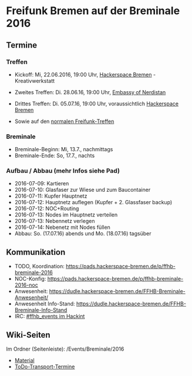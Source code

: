 # Freifunk Bremen auf der Breminale 2016

## Termine
### Treffen
* Kickoff: Mi, 22.06.2016, 19:00 Uhr, [Hackerspace Bremen](https://www.hackerspace-bremen.de) - Kreativwerkstatt
* Zweites Treffen: Di. 28.06.16, 19:00 Uhr, [Embassy of Nerdistan](https://embassy.ccchb.de)
* Drittes Treffen: Di. 05.07.16, 19:00 Uhr, voraussichtlich [Hackerspace Bremen](https://www.hackerspace-bremen.de)

* Sowie auf den [normalen Freifunk-Treffen](http://wiki.bremen.freifunk.net/Home#infos-zu-unseren-treffen)

### Breminale
* Breminale-Beginn: Mi, 13.7., nachmittags
* Breminale-Ende: So, 17.7., nachts

### Aufbau / Abbau (mehr Infos siehe Pad)
* 2016-07-09: Kartieren
* 2016-07-10: Glasfaser zur Wiese und zum Baucontainer
* 2016-07-11: Kupfer Hauptnetz
* 2016-07-12: Hauptnetz auflegen (Kupfer + 2. Glassfaser backup)
* 2016-07-12: NOC+Routing
* 2016-07-13: Nodes im Hauptnetz verteilen
* 2016-07-13: Nebennetz verlegen
* 2016-07-14: Nebenetz mit Nodes füllen
* Abbau: So. (17.07.16) abends und Mo. (18.07.16) tagsüber

## Kommunikation
* TODO, Koordination: https://pads.hackerspace-bremen.de/p/ffhb-breminale-2016
* NOC-Konfig: https://pads.hackerspace-bremen.de/p/ffhb-breminale-2016-noc
* Anwesenheit: https://dudle.hackerspace-bremen.de/FFHB-Breminale-Anwesenheit/
* Anwesenheit Info-Stand: https://dudle.hackerspace-bremen.de/FFHB-Breminale-Info-Stand
* IRC: [#ffhb_events im Hackint](irc://irc.hackint.org/ffhb_events)

## Wiki-Seiten
Im Ordner (Seitenleiste): /Events/Breminale/2016

* [Material](http://wiki.bremen.freifunk.net/Events/Breminale/2016/Material)
* [ToDo-Transport-Termine](http://wiki.bremen.freifunk.net/Events/Breminale/2016/ToDo-Transport-Termine)
